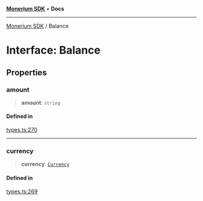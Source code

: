 [**Monerium SDK**](../README.md) • **Docs**

---

[Monerium SDK](../README.md) / Balance

# Interface: Balance

## Properties

### amount

> **amount**: `string`

#### Defined in

[types.ts:270](https://github.com/monerium/js-monorepo/blob/b10be252d44a0e68c58bc7ef6fab8947911e4a7a/packages/sdk/src/types.ts#L270)

---

### currency

> **currency**: [`Currency`](../enumerations/Currency.md)

#### Defined in

[types.ts:269](https://github.com/monerium/js-monorepo/blob/b10be252d44a0e68c58bc7ef6fab8947911e4a7a/packages/sdk/src/types.ts#L269)
